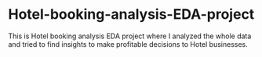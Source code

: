 # Hotel-booking-analysis-EDA-project

This is Hotel booking analysis EDA project where I analyzed the whole data and tried to find insights to make profitable decisions to 
Hotel businesses.
